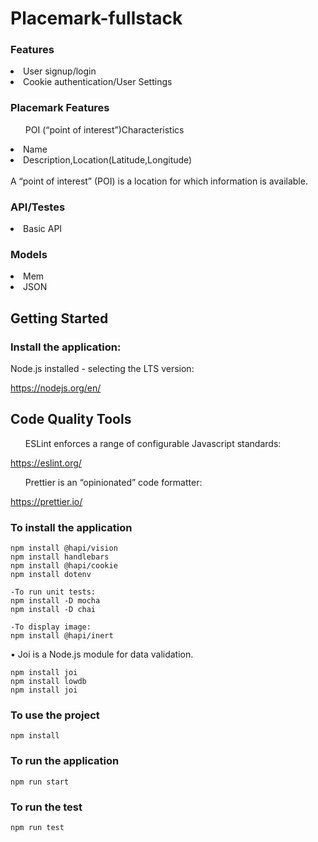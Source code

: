 # Placemark-fullstack
<h3>Features</h3>
<li>User signup/login</li>
<li>Cookie authentication/User Settings</li>


<h3>Placemark Features</h3>
<ul>POI (“point of interest”)Characteristics</ul>
<li>Name</li>
<li>Description,Location(Latitude,Longitude)</li>

<br>
A “point of interest” (POI) is a location for
which information is available.
<br>

<h3>API/Testes</h3>
<li>Basic API</li>

<h3>Models</h3>
<li>Mem</li>
<li>JSON</li>


<h2>Getting Started</h2>

<h3>Install the application:</h3>

Node.js installed - selecting the LTS version:

https://nodejs.org/en/


<h2>Code Quality Tools</h2>

<ul>ESLint enforces a range of configurable Javascript standards:</ul>

https://eslint.org/
<ul>Prettier is an “opinionated” code formatter:</ul>

https://prettier.io/

<h3>To install the application </h3>

```
npm install @hapi/vision
npm install handlebars
npm install @hapi/cookie
npm install dotenv

-To run unit tests:
npm install -D mocha
npm install -D chai

-To display image:
npm install @hapi/inert
```

• Joi is a Node.js module for data validation. 

```
npm install joi
npm install lowdb
npm install joi
```

<h3>To use the project </h3>

```
npm install
```

<h3>To run the application </h3>

```
npm run start
```

<h3>To run the test </h3>

```
npm run test
```
